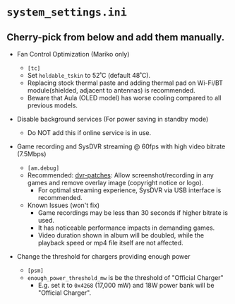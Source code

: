 # `system_settings.ini`

## Cherry-pick from below and add them manually.

  - Fan Control Optimization (Mariko only)
    - `[tc]`
    - Set `holdable_tskin` to 52˚C (default 48˚C).
    - Replacing stock thermal paste and adding thermal pad on Wi-Fi/BT module(shielded, adjacent to antennas) is recommended.
    - Beware that Aula (OLED model) has worse cooling compared to all previous models.

  - Disable background services (For power saving in standby mode)
    - Do NOT add this if online service is in use.

  - Game recording and SysDVR streaming @ 60fps with high video bitrate (7.5Mbps)
    - `[am.debug]`
    - Recommended: [dvr-patches](https://github.com/exelix11/dvr-patches): Allow screenshot/recording in any games and remove overlay image (copyright notice or logo).
      - For optimal streaming experience, SysDVR via USB interface is recommended.
    - Known Issues (won't fix)
      - Game recordings may be less than 30 seconds if higher bitrate is used.
      - It has noticeable performance impacts in demanding games.
      - Video duration shown in album will be doubled, while the playback speed or mp4 file itself are not affected.

  - Change the threshold for chargers providing enough power
    - `[psm]`
    - `enough_power_threshold_mw` is be the threshold of "Official Charger"
      - E.g. set it to `0x4268` (17,000 mW) and 18W power bank will be "Official Charger".
